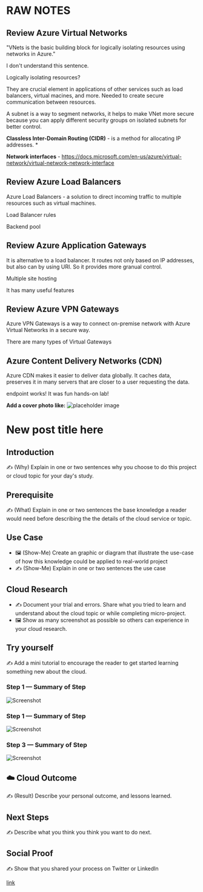 # RAW NOTES

## Review Azure Virtual Networks
"VNets is the basic building block for logically isolating resources using networks in Azure."

I don't understand this sentence.

Logically isolating resources?

They are crucial element in applications of other services such as load balancers, virtual macines, and more. Needed to create secure communication between resources.

A subnet is a way to segment networks, it helps to make VNet more secure because you can apply different security groups on isolated subnets for better control.

**Classless Inter-Domain Routing (CIDR)** - is a method for allocating IP addresses.
*

**Network interfaces** - 
https://docs.microsoft.com/en-us/azure/virtual-network/virtual-network-network-interface

## Review Azure Load Balancers
Azure Load Balancers - a solution to direct incoming traffic to multiple resources such as virtual machines.

Load Balancer rules

Backend pool

## Review Azure Application Gateways
It is alternative to a load balancer. It routes not only based on IP addresses, but also can by using URI. So it provides more granual control.

Multiple site hosting 

It has many useful features

## Review Azure VPN Gateways

Azure VPN Gateways is a way to connect on-premise network with Azure Virtual Networks in a secure way.

There are many types of Virtual Gateways

## Azure Content Delivery Networks (CDN)
Azure CDN makes it easier to deliver data globally. It caches data, preserves it in many servers that are closer to a user requesting the data. 

endpoint works! It was fun hands-on lab!


**Add a cover photo like:**
![placeholder image](https://via.placeholder.com/1200x600)



# New post title here

## Introduction

✍️ (Why) Explain in one or two sentences why you choose to do this project or cloud topic for your day's study.

## Prerequisite

✍️ (What) Explain in one or two sentences the base knowledge a reader would need before describing the the details of the cloud service or topic.

## Use Case

- 🖼️ (Show-Me) Create an graphic or diagram that illustrate the use-case of how this knowledge could be applied to real-world project
- ✍️ (Show-Me) Explain in one or two sentences the use case

## Cloud Research

- ✍️ Document your trial and errors. Share what you tried to learn and understand about the cloud topic or while completing micro-project.
- 🖼️ Show as many screenshot as possible so others can experience in your cloud research.

## Try yourself

✍️ Add a mini tutorial to encourage the reader to get started learning something new about the cloud.

### Step 1 — Summary of Step

![Screenshot](https://via.placeholder.com/500x300)

### Step 1 — Summary of Step

![Screenshot](https://via.placeholder.com/500x300)

### Step 3 — Summary of Step

![Screenshot](https://via.placeholder.com/500x300)

## ☁️ Cloud Outcome

✍️ (Result) Describe your personal outcome, and lessons learned.

## Next Steps

✍️ Describe what you think you think you want to do next.

## Social Proof

✍️ Show that you shared your process on Twitter or LinkedIn

[link](link)
